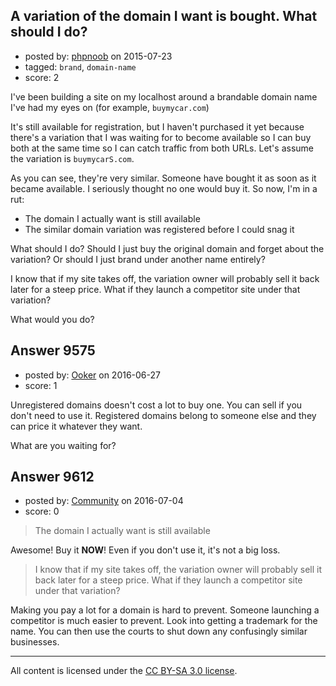 ## A variation of the domain I want is bought. What should I do?

- posted by: [phpnoob](https://stackexchange.com/users/6386035/phpnoob) on 2015-07-23
- tagged: `brand`, `domain-name`
- score: 2

<p>I've been building a site on my localhost around a brandable domain name I've had my eyes on (for example, <code>buymycar.com</code>)</p>

<p>It's still available for registration, but I haven't purchased it yet because there's a variation that I was waiting for to become available so I can buy both at the same time so I can catch traffic from both URLs. Let's assume the variation is <code>buymycarS.com</code>.</p>

<p>As you can see, they're very similar. Someone have bought it as soon as it became available. I seriously thought no one would buy it. So now, I'm in a rut:</p>

<ul>
<li>The domain I actually want is still available</li>
<li>The similar domain variation was registered before I could snag it</li>
</ul>

<p>What should I do? Should I just buy the original domain and forget about the variation? Or should I just brand under another name entirely? </p>

<p>I know that if my site takes off, the variation owner will probably sell it back later for a steep price. What if they launch a competitor site under that variation?</p>

<p>What would you do?</p>



## Answer 9575

- posted by: [Ooker](https://stackexchange.com/users/3908836/ooker) on 2016-06-27
- score: 1

<p>Unregistered domains doesn't cost a lot to buy one. You can sell if you don't need to use it. Registered domains belong to someone else and they can price it whatever they want.</p>

<p>What are you waiting for?</p>



## Answer 9612

- posted by: [Community](https://stackexchange.com/users/-1/community) on 2016-07-04
- score: 0

<blockquote>
  <p>The domain I actually want is still available</p>
</blockquote>

<p>Awesome! Buy it <strong>NOW</strong>! Even if you don't use it, it's not a big loss.</p>

<blockquote>
  <p>I know that if my site takes off, the variation owner will probably sell it back later for a steep price. What if they launch a competitor site under that variation?</p>
</blockquote>

<p>Making you pay a lot for a domain is hard to prevent. Someone launching a competitor is much easier to prevent. Look into getting a trademark for the name. You can then use the courts to shut down any confusingly similar businesses.</p>




---

All content is licensed under the [CC BY-SA 3.0 license](https://creativecommons.org/licenses/by-sa/3.0/).
